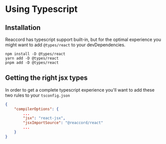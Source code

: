 # Using Typescript

## Installation

Reaccord has typescript support built-in, but for the optimal experience you might want to add `@types/react` to your devDependencies.


```bash:no-line-numbers
npm install -D @types/react
yarn add -D @types/react
pnpm add -D @types/react
```

## Getting the right jsx types

In order to get a complete typescript experience you'll want to add these two rules to your `tsconfig.json`

```json
{
    "compilerOptions": {
        ...
        "jsx": "react-jsx",
        "jsxImportSource": "@reaccord/react"
        ...
    }
}
```